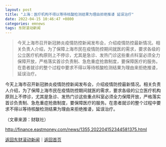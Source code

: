 ```yaml
---
layout: post
title: "上海：医疗机构不得以等待核酸检测结果为理由拒绝推诿 延误治疗"
date: 2022-04-15 10:46:47 +0800
categories: emnews
tags: 东财滚动新闻
---
```

> 今天上海市召开新冠肺炎疫情防控新闻发布会，介绍疫情防控最新情况。相关负责人介绍，为了保障上海市民在疫情防控期间就医的需求，要求各级的公立医疗机构原则上不停诊，尤其是急诊、发热门诊这些重点科室必须全力保障开放，严格落实首诊负责制、急危重症抢救制度，要保障医疗的服务。在患者就诊的整个过程中要求不得以等待核酸检测结果为理由来拒绝推诿，延误治疗。

<p>今天上海市召开新冠肺炎疫情防控新闻发布会，介绍疫情防控最新情况。相关负责人介绍，为了保障上海市民在疫情防控期间就医的需求，要求各级的公立医疗机构原则上不停诊，尤其是急诊、发热门诊这些重点科室必须全力保障开放，严格落实首诊负责制、急危重症抢救制度，要保障医疗的服务。在患者就诊的整个过程中要求不得以等待核酸检测结果为理由来拒绝推诿，延误治疗。</p><p class="em_media">（文章来源：财联社）</p>

<http://finance.eastmoney.com/news/1355,202204152344581375.html>

[返回东财滚动新闻](//finews.withounder.com/emnews/)｜[返回首页](//finews.withounder.com/)